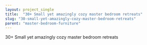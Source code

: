 ```yaml
---
layout: project_single
title:  "30+ Small yet amazingly cozy master bedroom retreats"
slug: "30-small-yet-amazingly-cozy-master-bedroom-retreats"
parent: "master-bedroom-furniture"
---
```

30+ Small yet amazingly cozy master bedroom retreats
